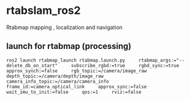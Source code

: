 # rtabslam_ros2
Rtabmap mapping , localization and navigation


## launch for rtabmap (processing)
```ros2 launch rtabmap_launch rtabmap.launch.py     rtabmap_args:="--delete_db_on_start"     subscribe_rgbd:=true     rgbd_sync:=true     approx_synch:=false     rgb_topic:=/camera/image_raw     depth_topic:=/camera/depth/image_raw     camera_info_topic:=/camera/camera_info     frame_id:=camera_optical_link     approx_sync:=false     wait_imu_to_init:=false     qos:=1     rviz:=false```